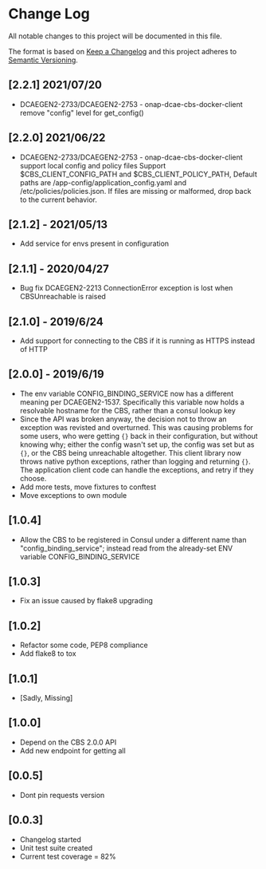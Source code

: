 # Change Log
All notable changes to this project will be documented in this file.

The format is based on [Keep a Changelog](http://keepachangelog.com/)
and this project adheres to [Semantic Versioning](http://semver.org/).

## [2.2.1] 2021/07/20
* DCAEGEN2-2733/DCAEGEN2-2753 - onap-dcae-cbs-docker-client remove "config" level for get_config()

## [2.2.0] 2021/06/22
* DCAEGEN2-2733/DCAEGEN2-2753 - onap-dcae-cbs-docker-client support local config and policy files
	Support $CBS_CLIENT_CONFIG_PATH and $CBS_CLIENT_POLICY_PATH,
	Default paths are /app-config/application_config.yaml and /etc/policies/policies.json.
	If files are missing or malformed, drop back to the current behavior.

## [2.1.2] - 2021/05/13
* Add service for envs present in configuration

## [2.1.1] - 2020/04/27
* Bug fix DCAEGEN2-2213 ConnectionError exception is lost when CBSUnreachable is raised

## [2.1.0] - 2019/6/24
* Add support for connecting to the CBS if it is running as HTTPS instead of HTTP

## [2.0.0] - 2019/6/19
* The env variable CONFIG_BINDING_SERVICE now has a different meaning per DCAEGEN2-1537. Specifically this variable now holds a resolvable hostname for the CBS, rather than a consul lookup key
* Since the API was broken anyway, the decision not to throw an exception was revisted and overturned. This was causing problems for some users, who were getting `{}` back in their configuration, but without knowing why; either the config wasn't set up, the config was set but as `{}`, or the CBS being unreachable altogether. This client library now throws native python exceptions, rather than logging and returning `{}`. The application client code can handle the exceptions, and retry if they choose.
* Add more tests, move fixtures to conftest
* Move exceptions to own module

## [1.0.4]
* Allow the CBS to be registered in Consul under a different name than "config_binding_service"; instead read from the already-set ENV variable CONFIG_BINDING_SERVICE

## [1.0.3]
* Fix an issue caused by flake8 upgrading

## [1.0.2]
* Refactor some code, PEP8 compliance
* Add flake8 to tox

## [1.0.1]
* [Sadly, Missing]

## [1.0.0]
* Depend on the CBS 2.0.0 API
* Add new endpoint for getting all

## [0.0.5]
* Dont pin requests version

## [0.0.3]
* Changelog started
* Unit test suite created
* Current test coverage = 82%
